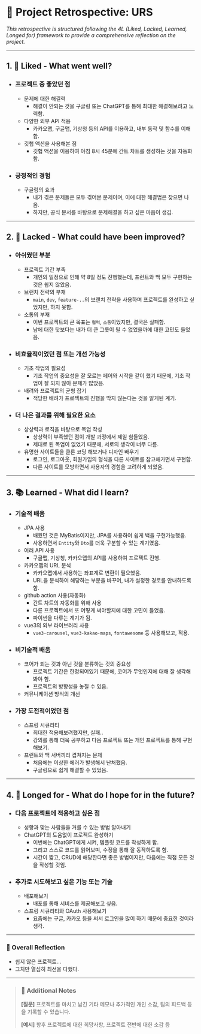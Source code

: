 # 🌟 Project Retrospective: URS

*This retrospective is structured following the 4L (Liked, Lacked, Learned, Longed for) framework to provide a comprehensive reflection on the project.*

---

## 1. 🌈 Liked - **What went well?**
   - ### 프로젝트 중 좋았던 점
     - 문제에 대한 해결력
        - 해결이 안되는 것을 구글링 또는 ChatGPT를 통해 최대한 해결해보려고 노력함.
     - 다양한 외부 API 적용
        - 카카오맵, 구글맵, 기상청 등의 API를 이용하고, 내부 동작 및 함수를 이해함.
     - 깃헙 액션을 사용해본 점
        - 깃헙 액션을 이용하여 아침 8시 45분에 간트 차트를 생성하는 것을 자동화 함.

   - ### 긍정적인 경험
     - 구글링의 효과
        - 내가 겪은 문제들은 모두 겪어본 문제이며, 이에 대한 해결법은 찾으면 나옴.
        - 하지만, 공식 문서를 바탕으로 문제해결을 하고 싶은 마음이 생김.

---

## 2. 💭 Lacked - **What could have been improved?**
   - ### 아쉬웠던 부분
     - 프로젝트 기간 부족
        - 개인의 일정으로 인해 약 8일 정도 진행했는데, 프런트와 백 모두 구현하는 것은 쉽지 않았음.
     - 브랜치 전략의 부재
        - `main`, `dev`, `feature-..`의 브랜치 전략을 사용하며 프로젝트를 완성하고 싶었지만, 하지 못함.
     - 소통의 부재
        - 이번 프로젝트의 큰 목표는 `협력`, `소통`이었지만, 결국은 실패함.
        - 남에 대한 탓보다는 내가 더 큰 그릇이 될 수 없었을까에 대한 고민도 들었음.

   - ### 비효율적이었던 점 또는 개선 가능성
     - 기초 작업의 필요성
        - 기초 작업의 중요성을 잘 모르는 페어와 시작을 같이 했기 때문에, 기초 작업이 잘 되지 않아 문제가 많았음.
     - 배려와 프로젝트의 균형 잡기
        - 적당한 배려가 프로젝트의 진행을 막지 않는다는 것을 알게된 계기.

   - ### 더 나은 결과를 위해 필요한 요소
     - 상상력과 로직을 바탕으로 목업 작성
        - 상상력이 부족했던 점이 개발 과정에서 제일 힘들었음.
        - 제대로 된 목업이 없었기 때문에, 서로의 생각이 너무 다름.
     - 유명한 사이트들을 클론 코딩 해보거나 디자인 배우기
        - 로그인, 로그아웃, 회원가입의 형식을 다른 사이트를 참고해가면서 구현함.
        - 다른 사이트를 모방하면서 사용자의 경험을 고려하게 되었음.

---

## 3. 📚 Learned - **What did I learn?**
   - ### 기술적 배움
     - JPA 사용
        - 배웠던 것은 MyBatis이지만, JPA를 사용하여 쉽게 백을 구현가능했음.
        - 사용하면서 `Entity`와 `Dto`를 더욱 구분할 수 있는 계기였음.
     - 여러 API 사용
        - 구글맵, 기상청, 카카오맵의 API를 사용하여 프로젝트 진행.
     - 카카오맵의 URL 분석
        - 카카오맵에서 사용하는 좌표계로 변환이 필요했음.
        - URL을 분석하여 해당하는 부분을 바꾸어, 내가 설정한 경로를 안내하도록 함.
     - github action 사용(자동화)
        - 간트 차트의 자동화를 위해 사용
        - 다른 프로젝트에서 또 어떻게 써야할지에 대한 고민이 들었음.
        - 파이썬을 다루는 계기가 됨.
     - vue3의 외부 라이브러리 사용
        - `vue3-carousel`, `vue3-kakao-maps`, `fontawesome` 등 사용해보고, 적용.

   - ### 비기술적 배움
     - 코어가 되는 것과 아닌 것을 분류하는 것의 중요성
        - 프로젝트 기간은 한정되어있기 때문에, 코어가 무엇인지에 대해 잘 생각해봐야 함.
        - 프로젝트의 방향성을 놓칠 수 있음.
     - 커뮤니케이션 방식의 개선

   - ### 가장 도전적이었던 점
     - 스프링 시큐리티
        - 최대한 적용해보려했지만, 실패..
        - 강의를 통해 더욱 공부하고 다음 프로젝트 또는 개인 프로젝트를 통해 구현해보기.
     - 프런트와 백 서버끼리 겹쳐지는 문제
        - 처음에는 이상한 에러가 발생해서 난처했음.
        - 구글링으로 쉽게 해결할 수 있었음.
---

## 4. 🚀 Longed for - **What do I hope for in the future?**
   - ### 다음 프로젝트에 적용하고 싶은 점
     - 성향과 맞는 사람들을 거를 수 있는 방법 알아내기
     - ChatGPT의 도움없이 프로젝트 완성하기
        - 이번에는 ChatGPT에게 시켜, 템플릿 코드를 작성하게 함.
        - 그리고 스스로 코드를 읽어보며, 수정을 통해 잘 동작하도록 함.
        - 시간이 짧고, CRUD에 해당한다면 좋은 방법이지만, 다음에는 직접 모든 것을 작성할 것임.

   - ### 추가로 시도해보고 싶은 기능 또는 기술
     - 배포해보기
        - 배포를 통해 서비스를 제공해보고 싶음.
     - 스프링 시큐리티와 OAuth 사용해보기
        - 요즘에는 구글, 카카오 등을 써서 로그인을 많이 하기 때문에 중요한 것이라 생각.

---

### 📌 Overall Reflection
   - 쉽지 않은 프로젝트...
   - 그치만 열심히 최선을 다했다.

---

> ### 🌱 Additional Notes
> **[질문]** 프로젝트를 마치고 남긴 기타 메모나 추가적인 개인 소감, 팀의 피드백 등을 기록할 수 있습니다.
> 
> **[예시]** 향후 프로젝트에 대한 희망사항, 프로젝트 전반에 대한 소감 등
